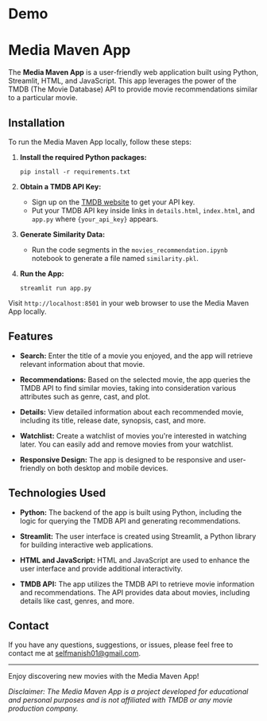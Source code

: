 # Demo

# Media Maven App

The **Media Maven App** is a user-friendly web application built using Python, Streamlit, HTML, and JavaScript. This app leverages the power of the TMDB (The Movie Database) API to provide movie recommendations similar to a particular movie.

## Installation

To run the Media Maven App locally, follow these steps:


1. **Install the required Python packages:**
    ```
    pip install -r requirements.txt
    ```
   
2. **Obtain a TMDB API Key:**
    - Sign up on the [TMDB website](https://www.themoviedb.org/) to get your API key.
    - Put your TMDB API key inside links in `details.html`, `index.html`, and `app.py` where `{your_api_key}` appears.

3. **Generate Similarity Data:**
    - Run the code segments in the `movies_recommendation.ipynb` notebook to generate a file named `similarity.pkl`.

4. **Run the App:**
    ```
    streamlit run app.py
    ```

Visit `http://localhost:8501` in your web browser to use the Media Maven App locally.

## Features

- **Search:** Enter the title of a movie you enjoyed, and the app will retrieve relevant information about that movie.

- **Recommendations:** Based on the selected movie, the app queries the TMDB API to find similar movies, taking into consideration various attributes such as genre, cast, and plot.

- **Details:** View detailed information about each recommended movie, including its title, release date, synopsis, cast, and more.

- **Watchlist:** Create a watchlist of movies you're interested in watching later. You can easily add and remove movies from your watchlist.

- **Responsive Design:** The app is designed to be responsive and user-friendly on both desktop and mobile devices.

## Technologies Used

- **Python:** The backend of the app is built using Python, including the logic for querying the TMDB API and generating recommendations.

- **Streamlit:** The user interface is created using Streamlit, a Python library for building interactive web applications.

- **HTML and JavaScript:** HTML and JavaScript are used to enhance the user interface and provide additional interactivity.

- **TMDB API:** The app utilizes the TMDB API to retrieve movie information and recommendations. The API provides data about movies, including details like cast, genres, and more.

## Contact

If you have any questions, suggestions, or issues, please feel free to contact me at selfmanish01@gmail.com.

---

Enjoy discovering new movies with the Media Maven App!

*Disclaimer: The Media Maven App is a project developed for educational and personal purposes and is not affiliated with TMDB or any movie production company.*
